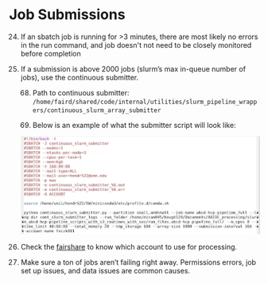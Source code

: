 # Job Submissions

24. If an sbatch job is running for >3 minutes, there are most likely no errors in the run command, and job doesn't not need to be closely monitored before completion 

25. If a submission is above 2000 jobs (slurm’s max in-queue number of jobs), use the continuous submitter.

    68. Path to continuous submitter: `/home/faird/shared/code/internal/utilities/slurm_pipeline_wrappers/continuous_slurm_array_submitter`

    69. Below is an example of what the submitter script will look like:

    ![example job submission script](img/jobs.png)

26. Check the [fairshare](#5-fairshare) to know which account to use for processing.

27. Make sure a ton of jobs aren’t failing right away. Permissions errors, job set up issues, and data issues are common causes.